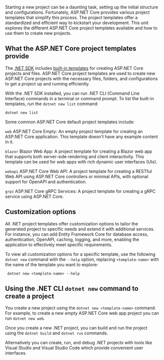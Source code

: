 Starting a new project can be a daunting task, setting up the initial structure and configurations. Fortunately, ASP.NET Core provides various project templates that simplify this process. The project templates offer a standardized and efficient way to kickstart your development. This unit explores the different ASP.NET Core project templates available and how to use them to create new projects.

## What the ASP.NET Core project templates provide

The [.NET SDK](https://dotnet.microsoft.com/download) includes [built-in templates](/dotnet/core/tools/dotnet-new-sdk-templates) for creating ASP.NET Core projects and files. ASP.NET Core project templates are used to create new ASP.NET Core projects with the necessary files, folders, and configurations to get a project up and running efficiently. 

With the .NET SDK installed, you can run .NET CLI (Command Line Interface) commands in a terminal or command prompt. To list the built-in templates, run the `dotnet new list` command:

```dotnetcli
dotnet new list
```

Some common ASP.NET Core default project templates include:

`web`
ASP.NET Core Empty: An empty project template for creating an ASP.NET Core application. This template doesn't have any example content in it.

`blazor`
Blazor Web App: A project template for creating a Blazor web app that supports both server-side rendering and client interactivity. This template can be used for web apps with rich dynamic user interfaces (UIs).

`webapi`
ASP.NET Core Web API: A project template for creating a RESTful Web API using ASP.NET Core controllers or minimal APIs, with optional support for OpenAPI and authentication.

`grpc`
ASP.NET Core gRPC Services: A project template for creating a gRPC service using ASP.NET Core. 

## Customization options

All .NET project templates offer customization options to tailor the generated project to specific needs and extend it with additional services. For instance, you can add Entity Framework Core for database access, authentication, OpenAPI, caching, logging, and more, enabling the application to effectively meet specific requirements.

To view all customization options for a specific template, use the following `dotnet new` command with the `--help` option, replacing `<template-name>` with the name of the template you want to explore:

```dotnetcli
 dotnet new <template-name> --help
```

## Using the .NET CLI `dotnet new` command to create a project

You create a new project using the `dotnet new <template-name>` command. For example, to create a new empty ASP.NET Core web app project you can run `dotnet new web`.

Once you create a new .NET project, you can build and run the project using the `dotnet build` and `dotnet run` commands. 

Alternatively you can create, run, and debug .NET projects with tools like Visual Studio and Visual Studio Code which provide convenient user interfaces.
